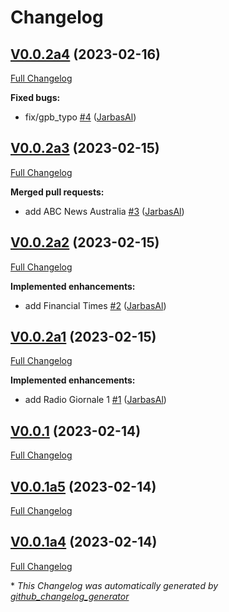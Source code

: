 # Changelog

## [V0.0.2a4](https://github.com/OpenVoiceOS/ovos-ocp-news-plugin/tree/V0.0.2a4) (2023-02-16)

[Full Changelog](https://github.com/OpenVoiceOS/ovos-ocp-news-plugin/compare/V0.0.2a3...V0.0.2a4)

**Fixed bugs:**

- fix/gpb\_typo [\#4](https://github.com/OpenVoiceOS/ovos-ocp-news-plugin/pull/4) ([JarbasAl](https://github.com/JarbasAl))

## [V0.0.2a3](https://github.com/OpenVoiceOS/ovos-ocp-news-plugin/tree/V0.0.2a3) (2023-02-15)

[Full Changelog](https://github.com/OpenVoiceOS/ovos-ocp-news-plugin/compare/V0.0.2a2...V0.0.2a3)

**Merged pull requests:**

- add ABC News Australia [\#3](https://github.com/OpenVoiceOS/ovos-ocp-news-plugin/pull/3) ([JarbasAl](https://github.com/JarbasAl))

## [V0.0.2a2](https://github.com/OpenVoiceOS/ovos-ocp-news-plugin/tree/V0.0.2a2) (2023-02-15)

[Full Changelog](https://github.com/OpenVoiceOS/ovos-ocp-news-plugin/compare/V0.0.2a1...V0.0.2a2)

**Implemented enhancements:**

- add Financial Times [\#2](https://github.com/OpenVoiceOS/ovos-ocp-news-plugin/pull/2) ([JarbasAl](https://github.com/JarbasAl))

## [V0.0.2a1](https://github.com/OpenVoiceOS/ovos-ocp-news-plugin/tree/V0.0.2a1) (2023-02-15)

[Full Changelog](https://github.com/OpenVoiceOS/ovos-ocp-news-plugin/compare/V0.0.1...V0.0.2a1)

**Implemented enhancements:**

- add Radio Giornale 1 [\#1](https://github.com/OpenVoiceOS/ovos-ocp-news-plugin/pull/1) ([JarbasAl](https://github.com/JarbasAl))

## [V0.0.1](https://github.com/OpenVoiceOS/ovos-ocp-news-plugin/tree/V0.0.1) (2023-02-14)

[Full Changelog](https://github.com/OpenVoiceOS/ovos-ocp-news-plugin/compare/V0.0.1a5...V0.0.1)

## [V0.0.1a5](https://github.com/OpenVoiceOS/ovos-ocp-news-plugin/tree/V0.0.1a5) (2023-02-14)

[Full Changelog](https://github.com/OpenVoiceOS/ovos-ocp-news-plugin/compare/V0.0.1a4...V0.0.1a5)

## [V0.0.1a4](https://github.com/OpenVoiceOS/ovos-ocp-news-plugin/tree/V0.0.1a4) (2023-02-14)

[Full Changelog](https://github.com/OpenVoiceOS/ovos-ocp-news-plugin/compare/df5bd8dbdb655090b28057ce8888e048d8b678dc...V0.0.1a4)



\* *This Changelog was automatically generated by [github_changelog_generator](https://github.com/github-changelog-generator/github-changelog-generator)*

